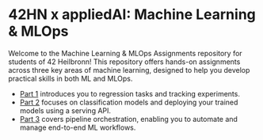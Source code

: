 # 42HN x appliedAI: Machine Learning & MLOps

Welcome to the Machine Learning & MLOps Assignments repository for students of 42 Heilbronn! This repository offers hands-on assignments across three key areas of machine learning, designed to help you develop practical skills in both ML and MLOps.

- [Part 1](https://github.com/aai-institute/42hn-ml/blob/main/part-1.md) introduces you to regression tasks and tracking experiments.
- [Part 2](https://github.com/aai-institute/42hn-ml/blob/main/part-2.md) focuses on classification models and deploying your trained models using a serving API.
- [Part 3](https://github.com/aai-institute/42hn-ml/blob/main/part-3.md) covers pipeline orchestration, enabling you to automate and manage end-to-end ML workflows.
